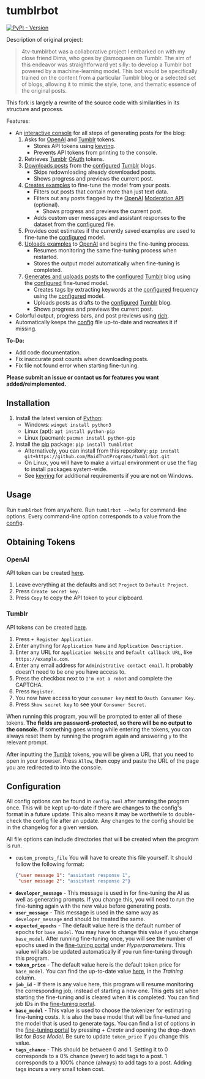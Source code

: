 [OAuth]: https://oauth.net/1
[OpenAI]: https://pypi.org/project/openai
[Python]: https://python.org/download
[Tumblr]: https://tumblr.com

[keyring]: https://pypi.org/project/keyring
[Rich]: https://pypi.org/project/rich

[Moderation API]: https://platform.openai.com/docs/api-reference/moderations
[pip]: https://pypi.org

[Download]: src/tumblrbot/flow/download.py
[Examples]: src/tumblrbot/flow/examples.py
[Fine-Tune]: src/tumblrbot/flow/fine_tune.py
[Generate]: src/tumblrbot/flow/generate.py
[Main]: src/tumblrbot/__main__.py
[README.md]: README.md

[config]: #configuration

# tumblrbot
[![PyPI - Version](https://img.shields.io/pypi/v/tumblrbot)](https://python.org/pypi/tumblrbot)

Description of original project:
> 4tv-tumblrbot was a collaborative project I embarked on with my close friend Dima, who goes by @smoqueen on Tumblr. The aim of this endeavor was straightforward yet silly: to develop a Tumblr bot powered by a machine-learning model. This bot would be specifically trained on the content from a particular Tumblr blog or a selected set of blogs, allowing it to mimic the style, tone, and thematic essence of the original posts.

This fork is largely a rewrite of the source code with similarities in its structure and process.

Features:
- An [interactive console][Main] for all steps of generating posts for the blog:
   1. Asks for [OpenAI] and [Tumblr] tokens.
      - Stores API tokens using [keyring].
      - Prevents API tokens from printing to the console.
   1. Retrieves [Tumblr] [OAuth] tokens.
   1. [Downloads posts][Download] from the [configured][config] [Tumblr] blogs.
      - Skips redownloading already downloaded posts.
      - Shows progress and previews the current post.
   1. [Creates examples][Examples] to fine-tune the model from your posts.
      - Filters out posts that contain more than just text data.
      - Filters out any posts flagged by the [OpenAI] [Moderation API] (optional).
         - Shows progress and previews the current post.
      - Adds custom user messages and assistant responses to the dataset from the [configured][config] file.
   1. Provides cost estimates if the currently saved examples are used to fine-tune the [configured][config] model.
   1. [Uploads examples][Fine-Tune] to [OpenAI] and begins the fine-tuning process.
      - Resumes monitoring the same fine-tuning process when restarted.
      - Stores the output model automatically when fine-tuning is completed.
   1. [Generates and uploads posts][Generate] to the [configured][config] [Tumblr] blog using the [configured][config] fine-tuned model.
      - Creates tags by extracting keywords at the [configured][config] frequency using the [configured][config] model.
      - Uploads posts as drafts to the [configured][config] [Tumblr] blog.
      - Shows progress and previews the current post.
- Colorful output, progress bars, and post previews using [rich].
- Automatically keeps the [config] file up-to-date and recreates it if missing.

**To-Do:**
- Add code documentation.
- Fix inaccurate post counts when downloading posts.
- Fix file not found error when starting fine-tuning.


**Please submit an issue or contact us for features you want added/reimplemented.**

## Installation
1. Install the latest version of [Python]:
   - Windows: `winget install python3`
   - Linux (apt): `apt install python-pip`
   - Linux (pacman): `pacman install python-pip`
1. Install the [pip] package: `pip install tumblrbot`
   - Alternatively, you can install from this repository: `pip install git+https://github.com/MaidThatPrograms/tumblrbot.git`
   - On Linux, you will have to make a virtual environment or use the flag to install packages system-wide.
   - See [keyring] for additional requirements if you are not on Windows.

## Usage
Run `tumblrbot` from anywhere. Run `tumblrbot --help` for command-line options. Every command-line option corresponds to a value from the [config](#configuration).

## Obtaining Tokens
### OpenAI
API token can be created [here](https://platform.openai.com/settings/organization/api-keys).
   1. Leave everything at the defaults and set `Project` to `Default Project`.
   1. Press `Create secret key`.
   1. Press `Copy` to copy the API token to your clipboard.

### Tumblr
API tokens can be created [here](https://tumblr.com/oauth/apps).
   1. Press `+ Register Application`.
   1. Enter anything for `Application Name` and `Application Description`.
   1. Enter any URL for `Application Website` and `Default callback URL`, like `https://example.com`.
   1. Enter any email address for `Administrative contact email`. It probably doesn't need to be one you have access to.
   1. Press the checkbox next to `I'm not a robot` and complete the CAPTCHA.
   1. Press `Register`.
   1. You now have access to your `consumer key` next to `Oauth Consumer Key`.
   1. Press `Show secret key` to see your `Consumer Secret`.

When running this program, you will be prompted to enter all of these tokens. **The fields are password-protected, so there will be no output to the console.** If something goes wrong while entering the tokens, you can always reset them by running the program again and answering `y` to the relevant prompt.

After inputting the [Tumblr] tokens, you will be given a URL that you need to open in your browser. Press `Allow`, then copy and paste the URL of the page you are redirected to into the console.

## Configuration
All config options can be found in `config.toml` after running the program once. This will be kept up-to-date if there are changes to the config's format in a future update. This also means it may be worthwhile to double-check the config file after an update. Any changes to the config should be in the changelog for a given version.

All file options can include directories that will be created when the program is run.

- `custom_prompts_file` You will have to create this file yourself. It should follow the following format:
   ```json
   {"user message 1": "assistant response 1",
    "user message 2": "assistant response 2"}
   ```
- **`developer_message`** - This message is used in for fine-tuning the AI as well as generating prompts. If you change this, you will need to run the fine-tuning again with the new value before generating posts.
- **`user_message`** - This message is used in the same way as `developer_message` and should be treated the same.
- **`expected_epochs`** - The default value here is the default number of epochs for `base_model`. You may have to change this value if you change `base_model`. After running fine-tuning once, you will see the number of epochs used in the [fine-tuning portal](https://platform.openai.com/finetune) under *Hyperparameters*. This value will also be updated automatically if you run fine-tuning through this program.
- **`token_price`** - The default value here is the default token price for `base_model`. You can find the up-to-date value [here](https://platform.openai.com/docs/pricing#fine-tuning), in the *Training* column.
- **`job_id`** - If there is any value here, this program will resume monitoring the corresponding job, instead of starting a new one. This gets set when starting the fine-tuning and is cleared when it is completed. You can find job IDs in the [fine-tuning portal](https://platform.openai.com/finetune).
- **`base_model`** - This value is used to choose the tokenizer for estimating fine-tuning costs. It is also the base model that will be fine-tuned and the model that is used to generate tags. You can find a list of options in the [fine-tuning portal](https://platform.openai.com/finetune) by pressing *+ Create* and opening the drop-down list for *Base Model*. Be sure to update `token_price` if you change this value.
- **`tags_chance`** - This should be between 0 and 1. Setting it to 0 corresponds to a 0% chance (never) to add tags to a post. 1 corresponds to a 100% chance (always) to add tags to a post. Adding tags incurs a very small token cost.
